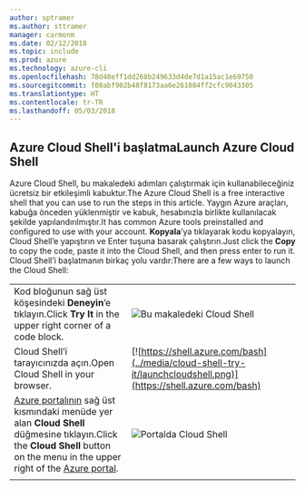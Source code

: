 ```yaml
---
author: sptramer
ms.author: sttramer
manager: carmonm
ms.date: 02/12/2018
ms.topic: include
ms.prod: azure
ms.technology: azure-cli
ms.openlocfilehash: 78d48eff1dd268b249633d4de7d1a15ac1e69750
ms.sourcegitcommit: f08abf902b48f8173aa6e261084ff2cfc9043305
ms.translationtype: HT
ms.contentlocale: tr-TR
ms.lasthandoff: 05/03/2018
---
```

## <a name="launch-azure-cloud-shell"></a><span data-ttu-id="4a49e-101">Azure Cloud Shell'i başlatma</span><span class="sxs-lookup"><span data-stu-id="4a49e-101">Launch Azure Cloud Shell</span></span>

<span data-ttu-id="4a49e-102">Azure Cloud Shell, bu makaledeki adımları çalıştırmak için kullanabileceğiniz ücretsiz bir etkileşimli kabuktur.</span><span class="sxs-lookup"><span data-stu-id="4a49e-102">The Azure Cloud Shell is a free interactive shell that you can use to run the steps in this article.</span></span> <span data-ttu-id="4a49e-103">Yaygın Azure araçları, kabuğa önceden yüklenmiştir ve kabuk, hesabınızla birlikte kullanılacak şekilde yapılandırılmıştır.</span><span class="sxs-lookup"><span data-stu-id="4a49e-103">It has common Azure tools preinstalled and configured to use with your account.</span></span> <span data-ttu-id="4a49e-104">**Kopyala**’ya tıklayarak kodu kopyalayın, Cloud Shell’e yapıştırın ve Enter tuşuna basarak çalıştırın.</span><span class="sxs-lookup"><span data-stu-id="4a49e-104">Just click the **Copy** to copy the code, paste it into the Cloud Shell, and then press enter to run it.</span></span>  <span data-ttu-id="4a49e-105">Cloud Shell’i başlatmanın birkaç yolu vardır:</span><span class="sxs-lookup"><span data-stu-id="4a49e-105">There are a few ways to launch the Cloud Shell:</span></span>

|  |   |
|-----------------------------------------------|---|
| <span data-ttu-id="4a49e-106">Kod bloğunun sağ üst köşesindeki **Deneyin**’e tıklayın.</span><span class="sxs-lookup"><span data-stu-id="4a49e-106">Click **Try It** in the upper right corner of a code block.</span></span> | ![Bu makaledeki Cloud Shell](../media/cloud-shell-try-it/cli-try-it.png) |
| <span data-ttu-id="4a49e-108">Cloud Shell’i tarayıcınızda açın.</span><span class="sxs-lookup"><span data-stu-id="4a49e-108">Open Cloud Shell in your browser.</span></span> | [![https://shell.azure.com/bash](../media/cloud-shell-try-it/launchcloudshell.png)](https://shell.azure.com/bash) |
| <span data-ttu-id="4a49e-109">[Azure portalının](https://portal.azure.com) sağ üst kısmındaki menüde yer alan **Cloud Shell** düğmesine tıklayın.</span><span class="sxs-lookup"><span data-stu-id="4a49e-109">Click the **Cloud Shell** button on the menu in the upper right of the [Azure portal](https://portal.azure.com).</span></span> |    ![Portalda Cloud Shell](../media/cloud-shell-try-it/cloud-shell-menu.png) |
|  |  |

